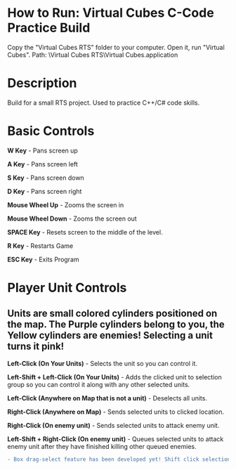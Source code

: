 # How to Run: Virtual Cubes C-Code Practice Build
Copy the "Virtual Cubes RTS" folder to your computer. Open it, run "Virtual Cubes".
Path: \Virtual Cubes RTS\Virtual Cubes.application

# Description
Build for a small RTS project. Used to practice C++/C# code skills.

# Basic Controls

**W Key** - Pans screen up

**A Key** - Pans screen left

**S Key** - Pans screen down

**D Key** - Pans screen right

**Mouse Wheel Up** - Zooms the screen in

**Mouse Wheel Down** - Zooms the screen out

**SPACE Key** - Resets screen to the middle of the level.

**R Key** - Restarts Game

**ESC Key** - Exits Program

# Player Unit Controls
## Units are small colored cylinders positioned on the map. The Purple cylinders belong to you, the Yellow cylinders are enemies! Selecting a unit turns it pink!

**Left-Click (On Your Units)** - Selects the unit so you can control it.

**Left-Shift + Left-Click (On Your Units)** - Adds the clicked unit to selection group so you can control it along with any other selected units.

**Left-Click (Anywhere on Map that is not a unit)** - Deselects all units.

**Right-Click (Anywhere on Map)** - Sends selected units to clicked location.

**Right-Click (On enemy unit)** - Sends selected units to attack enemy unit.

**Left-Shift + Right-Click (On enemy unit)** - Queues selected units to attack enemy unit after they have finished killing other queued enemies.

```diff
- Box drag-select feature has been developed yet! Shift click selections are only supported in this version!
```


